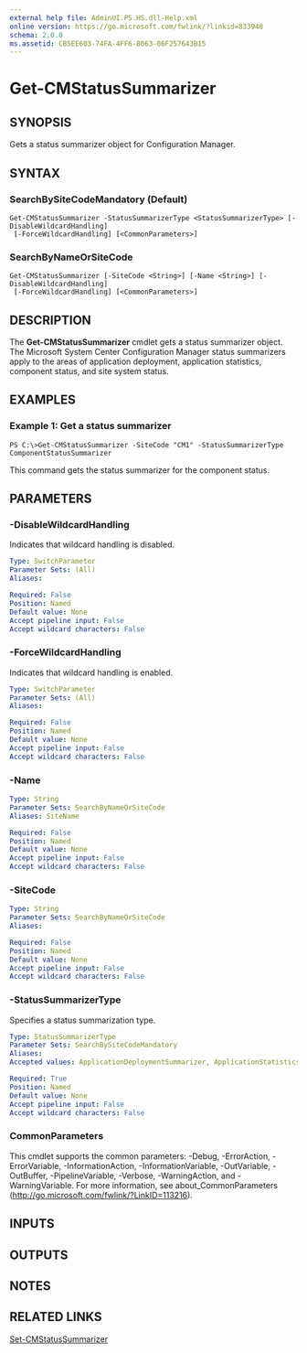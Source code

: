 ```yaml
---
external help file: AdminUI.PS.HS.dll-Help.xml
online version: https://go.microsoft.com/fwlink/?linkid=833948
schema: 2.0.0
ms.assetid: CB5EE603-74FA-4FF6-8063-06F257643B15
---
```


# Get-CMStatusSummarizer

## SYNOPSIS
Gets a status summarizer object for Configuration Manager.

## SYNTAX

### SearchBySiteCodeMandatory (Default)
```
Get-CMStatusSummarizer -StatusSummarizerType <StatusSummarizerType> [-DisableWildcardHandling]
 [-ForceWildcardHandling] [<CommonParameters>]
```

### SearchByNameOrSiteCode
```
Get-CMStatusSummarizer [-SiteCode <String>] [-Name <String>] [-DisableWildcardHandling]
 [-ForceWildcardHandling] [<CommonParameters>]
```

## DESCRIPTION
The **Get-CMStatusSummarizer** cmdlet gets a status summarizer object.
The Microsoft System Center Configuration Manager status summarizers apply to the areas of application deployment, application statistics, component status, and site system status.

## EXAMPLES

### Example 1: Get a status summarizer
```
PS C:\>Get-CMStatusSummarizer -SiteCode "CM1" -StatusSummarizerType ComponentStatusSummarizer
```

This command gets the status summarizer for the component status.

## PARAMETERS

### -DisableWildcardHandling
Indicates that wildcard handling is disabled.

```yaml
Type: SwitchParameter
Parameter Sets: (All)
Aliases: 

Required: False
Position: Named
Default value: None
Accept pipeline input: False
Accept wildcard characters: False
```

### -ForceWildcardHandling
Indicates that wildcard handling is enabled.

```yaml
Type: SwitchParameter
Parameter Sets: (All)
Aliases: 

Required: False
Position: Named
Default value: None
Accept pipeline input: False
Accept wildcard characters: False
```

### -Name


```yaml
Type: String
Parameter Sets: SearchByNameOrSiteCode
Aliases: SiteName

Required: False
Position: Named
Default value: None
Accept pipeline input: False
Accept wildcard characters: False
```

### -SiteCode


```yaml
Type: String
Parameter Sets: SearchByNameOrSiteCode
Aliases: 

Required: False
Position: Named
Default value: None
Accept pipeline input: False
Accept wildcard characters: False
```

### -StatusSummarizerType
Specifies a status summarization type.

```yaml
Type: StatusSummarizerType
Parameter Sets: SearchBySiteCodeMandatory
Aliases: 
Accepted values: ApplicationDeploymentSummarizer, ApplicationStatisticsSummarizer, ComponentStatusSummarizer, SiteSystemStatusSummarizer

Required: True
Position: Named
Default value: None
Accept pipeline input: False
Accept wildcard characters: False
```

### CommonParameters
This cmdlet supports the common parameters: -Debug, -ErrorAction, -ErrorVariable, -InformationAction, -InformationVariable, -OutVariable, -OutBuffer, -PipelineVariable, -Verbose, -WarningAction, and -WarningVariable. For more information, see about_CommonParameters (http://go.microsoft.com/fwlink/?LinkID=113216).

## INPUTS

## OUTPUTS

## NOTES

## RELATED LINKS

[Set-CMStatusSummarizer](./Set-CMStatusSummarizer.md)


